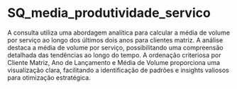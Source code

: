 # SQ_media_produtividade_servico
A consulta utiliza uma abordagem analítica para calcular a média de volume por serviço ao longo dos últimos dois anos para clientes matriz. A análise destaca a média de volume por serviço, possibilitando uma compreensão detalhada das tendências ao longo do tempo. A ordenação criteriosa por Cliente Matriz, Ano de Lançamento e Média de Volume proporciona uma visualização clara, facilitando a identificação de padrões e insights valiosos para otimização estratégica.
